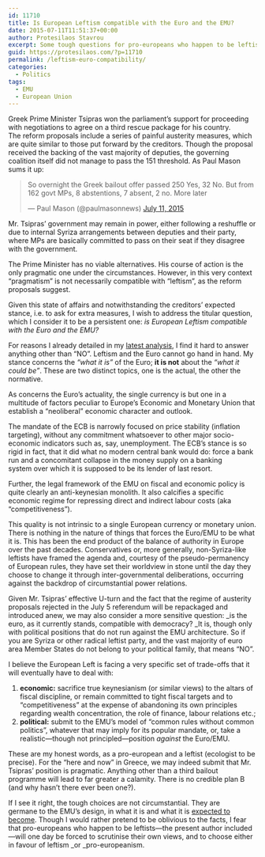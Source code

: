 ```yaml
---
id: 11710
title: Is European Leftism compatible with the Euro and the EMU?
date: 2015-07-11T11:51:37+00:00
author: Protesilaos Stavrou
excerpt: Some tough questions for pro-europeans who happen to be leftist in their political principles. Also in light of the events in Greece.
guid: https://protesilaos.com/?p=11710
permalink: /leftism-euro-compatibility/
categories:
  - Politics
tags:
  - EMU
  - European Union
---
```

Greek Prime Minister Tsipras won the parliament&#8217;s support for proceeding with negotiations to agree on a third rescue package for his country. The reform proposals include a series of painful austerity measures, which are quite similar to those put forward by the creditors. Though the proposal received the backing of the vast majority of deputies, the governing coalition itself did not manage to pass the 151 threshold. As Paul Mason sums it up:

<blockquote class="twitter-tweet" width="550">
  <p lang="en" dir="ltr">
    So overnight the Greek bailout offer passed 250 Yes, 32 No. But from 162 govt MPs, 8 abstentions, 7 absent, 2 no. More later
  </p>
  
  <p>
    &mdash; Paul Mason (@paulmasonnews) <a href="https://twitter.com/paulmasonnews/status/619755568425750528">July 11, 2015</a>
  </p>
</blockquote>



Mr. Tsipras&#8217; government may remain in power, either following a reshuffle or due to internal Syriza arrangements between deputies and their party, where MPs are basically committed to pass on their seat if they disagree with the government.

The Prime Minister has no viable alternatives. His course of action is the only pragmatic one under the circumstances. However, in this very context &#8220;pragmatism&#8221; is not necessarily compatible with &#8220;leftism&#8221;, as the reform proposals suggest.

Given this state of affairs and notwithstanding the creditors&#8217; expected stance, i.e. to ask for extra measures, I wish to address the titular question, which I consider it to be a persistent one: _is European Leftism compatible with the Euro and the EMU?_

For reasons I already detailed in my [latest analysis](https://protesilaos.com/notes-completing-emu/), I find it hard to answer anything other than &#8220;NO&#8221;. Leftism and the Euro cannot go hand in hand. My stance concerns the _&#8220;what it is&#8221;_ of the Euro; **it is not** about the _&#8220;what it could be&#8221;_. These are two distinct topics, one is the actual, the other the normative.

As concerns the Euro&#8217;s actuality, the single currency is but one in a multitude of factors peculiar to Europe&#8217;s Economic and Monetary Union that establish a &#8220;neoliberal&#8221; economic character and outlook.

The mandate of the ECB is narrowly focused on price stability (inflation targeting), without any commitment whatsoever to other major socio-economic indicators such as, say, unemployment. The ECB&#8217;s stance is so rigid in fact, that it did what no modern central bank would do: force a bank run and a concomitant collapse in the money supply on a banking system over which it is supposed to be its lender of last resort.

Further, the legal framework of the EMU on fiscal and economic policy is quite clearly an anti-keynesian monolith. It also calcifies a specific economic regime for repressing direct and indirect labour costs (aka &#8220;competitiveness&#8221;).

This quality is not intrinsic to a single European currency or monetary union. There is nothing in the nature of things that forces the Euro/EMU to be what it is. This has been the end product of the balance of authority in Europe over the past decades. Conservatives or, more generally, non-Syriza-like leftists have framed the agenda and, courtesy of the pseudo-permanency of European rules, they have set their worldview in stone until the day they choose to change it through inter-governmental deliberations, occurring against the backdrop of circumstantial power relations.

Given Mr. Tsipras&#8217; effective U-turn and the fact that the regime of austerity proposals rejected in the July 5 referendum will be repackaged and introduced anew, we may also consider a more sensitive question: _is the euro, as it currently stands, compatible with democracy? _It is, though only with political positions that do not run against the EMU architecture. So if you are Syriza or other radical leftist party, and the vast majority of euro area Member States do not belong to your political family, that means &#8220;NO&#8221;.

I believe the European Left is facing a very specific set of trade-offs that it will eventually have to deal with:

  1. **economic:** sacrifice true keynesianism (or similar views) to the altars of fiscal discipline, or remain committed to tight fiscal targets and to &#8220;competitiveness&#8221; at the expense of abandoning its own principles regarding wealth concentration, the role of finance, labour relations etc.;
  2. **political:** submit to the EMU&#8217;s model of &#8220;common rules without common politics&#8221;, whatever that may imply for its popular mandate, or, take a realistic—though not principled—position _against_ the Euro/EMU.

These are my honest words, as a pro-european and a leftist (ecologist to be precise). For the &#8220;here and now&#8221; in Greece, we may indeed submit that Mr. Tsipras&#8217; position is pragmatic. Anything other than a third bailout programme will lead to far greater a calamity. There is no credible plan B (and why hasn&#8217;t there ever been one?).

If I see it right, the tough choices are not circumstantial. They are germane to the EMU&#8217;s design, in what it is and what it is [expected to become](https://protesilaos.com/notes-completing-emu/). Though I would rather pretend to be oblivious to the facts, I fear that pro-europeans who happen to be leftists—the present author included—will one day be forced to scrutinise their own views, and to choose either in favour of leftism _or _pro-europeanism.